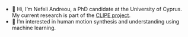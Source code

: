 - 👋 Hi, I’m Nefeli Andreou, a PhD candidate at the University of Cyprus. My current research is part of the [CLIPE project](https://www.clipe-itn.eu/).
- 👀 I’m interested in human motion synthesis and understanding using machine learning.

<!---
nefeliand/nefeliand is a ✨ special ✨ repository because its `README.md` (this file) appears on your GitHub profile.
You can click the Preview link to take a look at your changes.
--->
